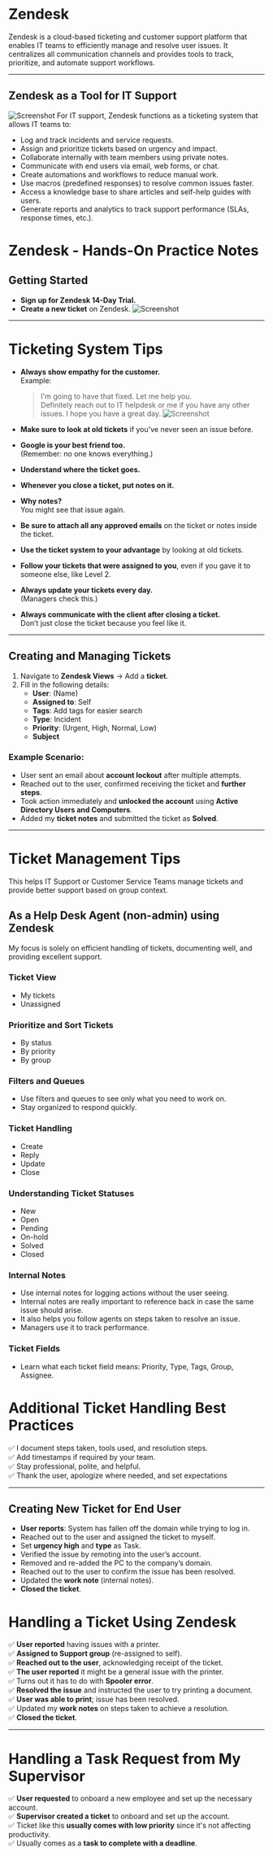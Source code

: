 # Zendesk

Zendesk is a cloud-based ticketing and customer support platform that enables IT teams to efficiently manage and resolve user issues. It centralizes all communication channels and provides tools to track, prioritize, and automate support workflows.

---
## Zendesk as a Tool for IT Support

![Screenshot](images/screenshot270.jpg)
For IT support, Zendesk functions as a ticketing system that allows IT teams to:

- Log and track incidents and service requests.
- Assign and prioritize tickets based on urgency and impact.
- Collaborate internally with team members using private notes.
- Communicate with end users via email, web forms, or chat.
- Create automations and workflows to reduce manual work.
- Use macros (predefined responses) to resolve common issues faster.
- Access a knowledge base to share articles and self-help guides with users.
- Generate reports and analytics to track support performance (SLAs, response times, etc.).

# Zendesk - Hands-On Practice Notes

## Getting Started

- **Sign up for Zendesk 14-Day Trial.**
- **Create a new ticket** on Zendesk.
![Screenshot](images/screenshot269.jpg)
---
# Ticketing System Tips

- **Always show empathy for the customer.**  
  Example:  
  > I'm going to have that fixed. Let me help you.  
  > Definitely reach out to IT helpdesk or me if you have any other issues. I hope you have a great day.
![Screenshot](images/screenshot268.jpg)
- **Make sure to look at old tickets** if you've never seen an issue before.
- **Google is your best friend too.**  
  (Remember: no one knows everything.)
- **Understand where the ticket goes.**
- **Whenever you close a ticket, put notes on it.**
- **Why notes?**  
  You might see that issue again.

- **Be sure to attach all any approved emails** on the ticket or notes inside the ticket.
- **Use the ticket system to your advantage** by looking at old tickets.
- **Follow your tickets that were assigned to you**, even if you gave it to someone else, like Level 2.
- **Always update your tickets every day.**  
  (Managers check this.)

- **Always communicate with the client after closing a ticket.**  
  Don’t just close the ticket because you feel like it.
---
## Creating and Managing Tickets

1. Navigate to **Zendesk Views** → Add a **ticket**.
2. Fill in the following details:
   - **User**: (Name)
   - **Assigned to**: Self
   - **Tags**: Add tags for easier search
   - **Type**: Incident
   - **Priority**: (Urgent, High, Normal, Low)
   - **Subject**

### Example Scenario:

- User sent an email about **account lockout** after multiple attempts.
- Reached out to the user, confirmed receiving the ticket and **further steps**.
- Took action immediately and **unlocked the account** using **Active Directory Users and Computers**.
- Added my **ticket notes** and submitted the ticket as **Solved**.
---
# Ticket Management Tips

This helps IT Support or Customer Service Teams manage tickets and provide better support based on group context.
## As a Help Desk Agent (non-admin) using Zendesk
My focus is solely on efficient handling of tickets, documenting well, and providing excellent support.
### Ticket View
- My tickets
- Unassigned
### Prioritize and Sort Tickets
- By status
- By priority
- By group
### Filters and Queues
- Use filters and queues to see only what you need to work on.
- Stay organized to respond quickly.
### Ticket Handling
- Create
- Reply
- Update
- Close
### Understanding Ticket Statuses
- New
- Open
- Pending
- On-hold
- Solved
- Closed
### Internal Notes
- Use internal notes for logging actions without the user seeing.
- Internal notes are really important to reference back in case the same issue should arise.
- It also helps you follow agents on steps taken to resolve an issue.
- Managers use it to track performance.
### Ticket Fields
- Learn what each ticket field means: Priority, Type, Tags, Group, Assignee.
# Additional Ticket Handling Best Practices

✅ I document steps taken, tools used, and resolution steps.  
✅ Add timestamps if required by your team.  
✅ Stay professional, polite, and helpful.  
✅ Thank the user, apologize where needed, and set expectations

---
## Creating New Ticket for End User
- **User reports**: System has fallen off the domain while trying to log in.
- Reached out to the user and assigned the ticket to myself.
- Set **urgency high** and **type** as Task.
- Verified the issue by remoting into the user’s account.
- Removed and re-added the PC to the company’s domain.
- Reached out to the user to confirm the issue has been resolved.
- Updated the **work note** (internal notes).  
- **Closed the ticket**.
# Handling a Ticket Using Zendesk

✅ **User reported** having issues with a printer.  
✅ **Assigned to Support group** (re-assigned to self).  
✅ **Reached out to the user**, acknowledging receipt of the ticket.  
✅ **The user reported** it might be a general issue with the printer.  
✅ Turns out it has to do with **Spooler error**.  
✅ **Resolved the issue** and instructed the user to try printing a document.  
✅ **User was able to print**; issue has been resolved.  
✅ Updated my **work notes** on steps taken to achieve a resolution.  
✅ **Closed the ticket**.

---
# Handling a Task Request from My Supervisor

✅ **User requested** to onboard a new employee and set up the necessary account.  
✅ **Supervisor created a ticket** to onboard and set up the account.  
✅ Ticket like this **usually comes with low priority** since it's not affecting productivity.  
✅ Usually comes as a **task to complete with a deadline**.





 